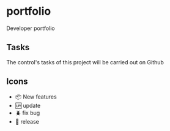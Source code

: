 # portfolio

Developer portfolio

## Tasks

The control's tasks of this project will be carried out on Github

## Icons
- :package: New features
- :up: update
- :beetle: fix bug
- :checkered_flag: release


